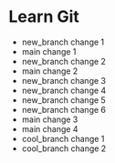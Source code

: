 # Learn Git
- new_branch change 1 
- main change 1 
- new_branch change 2 
- main change 2
- new_branch change 3 
- new_branch change 4 
- new_branch change 5
- new_branch change 6 
- main change 3
- main change 4
- cool_branch change 1
- cool_branch change 2